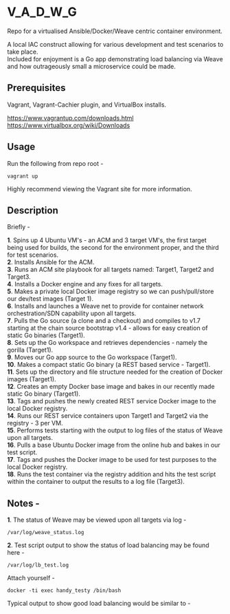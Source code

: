 # V_A_D_W_G
Repo for a virtualised Ansible/Docker/Weave centric container environment.

A local IAC construct allowing for various development and test scenarios to take place.  
Included for enjoyment is a Go app demonstrating load balancing via Weave and how outrageously small a microservice could be made.

## Prerequisites

Vagrant, Vagrant-Cachier plugin, and VirtualBox installs.

https://www.vagrantup.com/downloads.html  
https://www.virtualbox.org/wiki/Downloads

## Usage

Run the following from repo root -

`vagrant up`

Highly recommend viewing the Vagrant site for more information.

## Description

Briefly -

<b>1</b>. Spins up 4 Ubuntu VM's - an ACM and 3 target VM's, the first target being used for builds, the second for the environment proper, and the third for test scenarios.  
<b>2</b>. Installs Ansible for the ACM.  
<b>3</b>. Runs an ACM site playbook for all targets named: Target1, Target2 and Target3.  
<b>4</b>. Installs a Docker engine and any fixes for all targets.  
<b>5</b>. Makes a private local Docker image registry so we can push/pull/store our dev/test images (Target 1).  
<b>6</b>. Installs and launches a Weave net to provide for container network orchestration/SDN capability upon all targets.  
<b>7</b>. Pulls the Go source (a clone and a checkout) and compiles to v1.7 starting at the chain source bootstrap v1.4 - allows for easy creation of static Go binaries (Target1).  
<b>8</b>. Sets up the Go workspace and retrieves dependencies - namely the gorilla (Target1).  
<b>9</b>. Moves our Go app source to the Go workspace (Target1).  
<b>10</b>. Makes a compact static Go binary (a REST based service - Target1).  
<b>11</b>. Sets up the directory and file structure needed for the creation of Docker images (Target1).  
<b>12</b>. Creates an empty Docker base image and bakes in our recently made static Go binary (Target1).  
<b>13</b>. Tags and pushes the newly created REST service Docker image to the local Docker registry.  
<b>14</b>. Runs our REST service containers upon Target1 and Target2 via the registry - 3 per VM.  
<b>15</b>. Performs tests starting with the output to log files of the status of Weave upon all targets.  
<b>16</b>. Pulls a base Ubuntu Docker image from the online hub and bakes in our test script.  
<b>17</b>. Tags and pushes the Docker image to be used for test purposes to the local Docker registry.  
<b>18</b>. Runs the test container via the registry addition and hits the test script within the container to output the results to a log file (Target3).

## Notes -

<b>1</b>. The status of Weave may be viewed upon all targets via log -

`/var/log/weave_status.log`

<b>2</b>. Test script output to show the status of load balancing may be found here -

`/var/log/lb_test.log`

Attach yourself -

`docker -ti exec handy_testy /bin/bash`

Typical output to show good load balancing would be similar to -



